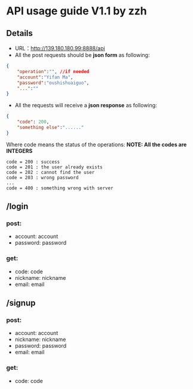 # API usage guide V1.1 by zzh
## Details
* URL：http://139.180.180.99:8888/api
* All the post requests should be **json form** as following:
```json
{
    "operation":"", //if needed
    "account":"Yifan Ma",
    "password":"oushishuaiguo",
    "...":""
}
```
* All the requests will receive a **json response** as following:
```json
{
    "code": 200,
    "something else":"......"
}
```
Where code means the status of the operations:
**NOTE: All the codes are INTEGERS**
```
code = 200 : success
code = 201 : the user already exists
code = 202 : cannot find the user
code = 203 : wrong password
...
code = 400 : something wrong with server
```

## /login
### post:
* account: account
* password: password

### get:
* code: code
* nickname: nickname
* email: email


## /signup
### post:
* account: account
* nickname: nickname
* password: password
* email: email

### get:
* code: code
